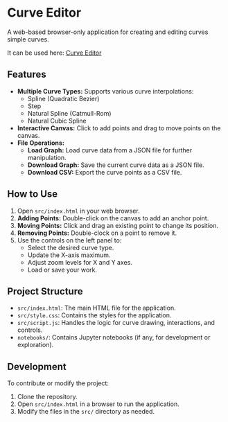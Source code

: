 # Curve Editor

A web-based browser-only application for creating and editing curves simple curves.

It can be used here: [Curve Editor](https://florenzen.github.io/curve-editor)

## Features

*   **Multiple Curve Types:** Supports various curve interpolations:
    *   Spline (Quadratic Bezier)
    *   Step
    *   Natural Spline (Catmull-Rom)
    *   Natural Cubic Spline
*   **Interactive Canvas:** Click to add points and drag to move points on the canvas.
*   **File Operations:**
    *   **Load Graph:** Load curve data from a JSON file for further manipulation.
    *   **Download Graph:** Save the current curve data as a JSON file.
    *   **Download CSV:** Export the curve points as a CSV file.

## How to Use

1.  Open `src/index.html` in your web browser.
2.  **Adding Points:** Double-click on the canvas to add an anchor point.
3.  **Moving Points:** Click and drag an existing point to change its position.
4.  **Removing Points:** Double-clock on a point to remove it.
5.  Use the controls on the left panel to:
    *   Select the desired curve type.
    *   Update the X-axis maximum.
    *   Adjust zoom levels for X and Y axes.
    *   Load or save your work.

## Project Structure

*   `src/index.html`: The main HTML file for the application.
*   `src/style.css`: Contains the styles for the application.
*   `src/script.js`: Handles the logic for curve drawing, interactions, and controls.
*   `notebooks/`: Contains Jupyter notebooks (if any, for development or exploration).

## Development

To contribute or modify the project:

1.  Clone the repository.
2.  Open `src/index.html` in a browser to run the application.
3.  Modify the files in the `src/` directory as needed.
